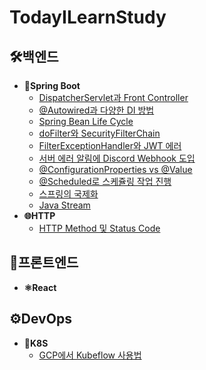 # TodayILearnStudy

## 🛠️백엔드
- **🌱Spring Boot**
  - [DispatcherServlet과 Front Controller](https://github.com/JeonHaeseung/TodayILearnStudy/blob/main/%5B20240401%20TIL%5D%20%EC%8A%A4%ED%94%84%EB%A7%81%20%EC%84%9C%EB%B8%94%EB%A6%BF(Servlet)%20%EC%9D%B4%EB%9E%80%3F.md)
  - [@Autowired과 다양한 DI 방법](https://github.com/JeonHaeseung/TodayILearnStudy/blob/main/%5B20240406%20TIL%5D%20%40Autowired%EB%9E%80%3F.md)
  - [Spring Bean Life Cycle](https://github.com/JeonHaeseung/TodayILearnStudy/blob/main/%5B20240408%20TIL%5D%20Spring%20Bean%20Life%20Cycle%EC%9D%B4%EB%9E%80%3F.md)
  - [doFilter와 SecurityFilterChain](https://github.com/JeonHaeseung/TodayILearnStudy/blob/main/%5B20240413%20TIL%5D%20doFilter%20%EB%A9%94%EC%86%8C%EB%93%9C%EB%9E%80%3F.md)
  - [FilterExceptionHandler와 JWT 에러](https://github.com/JeonHaeseung/TodayILearnStudy/blob/main/%5B20240504%20TIL%5D%20FilterExceptionHandler%EB%9E%80%3F.md)
  - [서버 에러 알림에 Discord Webhook 도입](https://github.com/JeonHaeseung/TodayILearnStudy/blob/main/%5B20240603%20TIL%5D%20%EC%84%9C%EB%B2%84%20%EC%97%90%EB%9F%AC%EC%97%90%20Discord%20Webhook%20%EB%8F%84%EC%9E%85%ED%95%98%EA%B8%B0.md)
  - [@ConfigurationProperties vs @Value](https://github.com/JeonHaeseung/TodayILearnStudy/blob/main/%5B20240511%20TIL%5D%20%40ConfigurationProperties%EB%9E%80%3F.md)
  - [@Scheduled로 스케쥴링 작업 진행](https://github.com/JeonHaeseung/TodayILearnStudy/blob/main/%5B20240506%20TIL%5D%20%40Scheduled%EC%9D%B4%EB%9E%80%3F.md)
  - [스프링의 국제화](https://github.com/JeonHaeseung/TodayILearnStudy/blob/main/%5B20240520%20TIL%5D%20%EC%8A%A4%ED%94%84%EB%A7%81%EC%9D%98%20%EA%B5%AD%EC%A0%9C%ED%99%94%EB%9E%80%3F.md)
  - [Java Stream](https://github.com/JeonHaeseung/TodayILearnStudy/blob/main/%5B20240525%20TIL%5D%20Java%20stream%EC%9D%B4%EB%9E%80%3F.md)
- **🌐HTTP**
  - [HTTP Method 및 Status Code](https://github.com/JeonHaeseung/TodayILearnStudy/blob/main/%5B20240511%20TIL%5D%20%EC%83%81%ED%99%A9%EB%B3%84%20HTTP%20Method%20%EB%B0%8F%20Status%20Code%EC%97%90%20%EB%8C%80%ED%95%B4.md)
## 🎨프론트엔드
- **⚛️React**

## ⚙️DevOps
- **🐋K8S**
  - [GCP에서 Kubeflow 사용법](https://github.com/JeonHaeseung/TodayILearnStudy/blob/main/%5B20240702%20TIL%5D%20Kubeflow%EB%A5%BC%20%ED%99%9C%EC%9A%A9%ED%95%9C%20MLOps%20%EC%B2%B4%ED%97%98.md)
